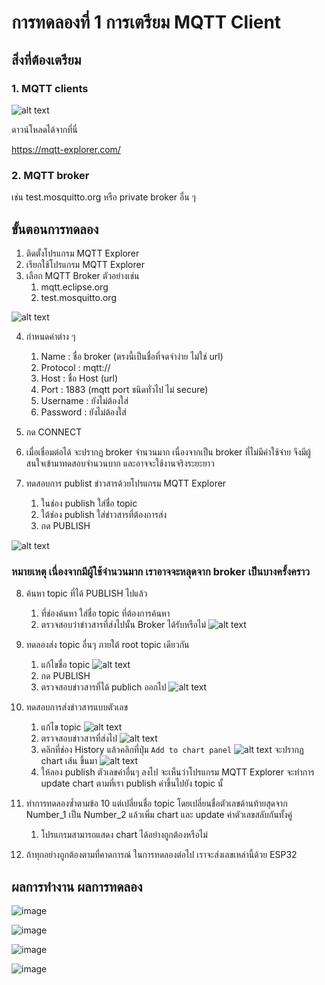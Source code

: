 # การทดลองที่ 1 การเตรียม MQTT Client

## สิ่งที่ต้องเตรียม

###  1. MQTT clients

![alt text](./Pictures/image-10.png)

ดาวน์โหลดได้จากที่นี่

https://mqtt-explorer.com/

### 2. MQTT broker

เช่น test.mosquitto.org หรือ private broker อื่น ๆ


## ขั้นตอนการทดลอง

1. ติดตั้งโปรแกรม MQTT Explorer
2. เรียกใช้โปรแกรม MQTT Explorer
3. เลือก MQTT Broker ตัวอย่างเช่น
   1. mqtt.eclipse.org
   2. test.mosquitto.org

![alt text](./Pictures/image-11.png)

4. กำหนดค่าต่าง ๆ
   1. Name : ชื่อ broker (ตรงนี้เป็นชื่อที่จดจำง่าย ไม่ใช่ url) 
   2. Protocol : mqtt://
   3. Host : ชื่อ Host (url)
   4. Port : 1883 (mqtt port ชนิดทั่วไป ไม่ secure)
   5. Username : ยังไม่ต้องใส่
   6. Password : ยังไม่ต้องใส่
5. กด CONNECT

6. เมื่อเชื่อมต่อได้ จะปรากฏ broker จำนวนมาก เนื่องจากเป็น broker ที่ไม่มีค่าใช้จ่าย จึงมีผู้สนใจเข้ามาทดสอบจำนวนบาก และอาจจะใช้งานจริงระยะยาว

7. ทดสอบการ publist ข่าวสารด้วยโปรแกรม MQTT Explorer
    1. ในช่อง publish ใส่ชื่อ topic
    2. ใต้ช่อง publish ใส่ข่าวสารที่ต้องการส่ง 
    3. กด PUBLISH

![alt text](./Pictures/image-12.png)

### หมายเหตุ เนื่องจากมีผู้ใช้จำนวนมาก เราอาจจะหลุดจาก broker เป็นบางครั้งคราว

8. ค้นหา topic ที่ได้ PUBLISH ไปแล้ว
   1. ที่ช่องค้นหา ใส่ชื่อ topic ที่ต้องการค้นหา
   2. ตรวจสอบว่าข่าวสารที่ส่งไปนั้น Broker ได้รับหรือไม่
        ![alt text](./Pictures/image-14.png)

9. ทดลองส่ง topic อื่นๆ ภายใต้ root topic เดียวกัน
   1. แก้ไขชื่อ topic
        ![alt text](./Pictures/image-15.png)
   2. กด PUBLISH
   3. ตรวจสอบข่าวสารที่ได้ publich ออกไป
        ![alt text](./Pictures/image-16.png)

10. ทดสอบการส่งข่าวสารแบบตัวเลข
    1. แก้ไข topic
        ![alt text](./Pictures/image-17.png)
    1. ตรวจสอบข่าวสารที่ส่งไป
        ![alt text](./Pictures/image-18.png)
    1. คลิกที่ช่อง History แล้วคลิกที่ปุ่ม `Add to chart panel`
        ![alt text](./Pictures/image-19.png)
    จะปรากฏ chart เส้น ขึ้นมา
    ![alt text](./Pictures/image-20.png)
    1. ให้ลอง publish ตัวเลขค่าอื่นๆ ลงไป จะเห็นว่าโปรแกรม MQTT Explorer จะทำการ update chart ตามที่เรา publish ค่าขึ้นไปยัง topic นั้
11. ทำการทดลองซ้ำตามข้อ 10 แต่เปลี่ยนชื่อ topic โดยเปลี่ยนชื่อตัวเลขด้านท้ายสุดจาก Number_1 เป็น Number_2 แล้วเพิ่ม chart และ update ค่าตัวเลขสลับกันทั้งคู่
    1.  โปรแกรมสามารถแสดง chart ได้อย่างถูกต้องหรือไม่
12. ถ้าทุกอย่างถูกต้องตามที่คาดการณ์ ในการทดลองต่อไป เราจะส่งเลขเหล่านี้ด้วย ESP32



## ผลการทำงาน ผลการทดลอง

![image](https://github.com/user-attachments/assets/bb5e1f89-6f08-4ee2-8648-0972e330f1b9)

![image](https://github.com/user-attachments/assets/5643740a-2213-4c05-816b-cb48ea607025)

![image](https://github.com/user-attachments/assets/f4d00f6a-e948-47db-80a6-83ea905ed39e)

 ![image](https://github.com/user-attachments/assets/dc334e60-efac-491a-a1a1-283865ab05d7)


